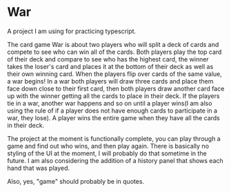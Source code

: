 # War

A project I am using for practicing typescript.

The card game War is about two players who will split a deck of cards and compete to see who can win all of the cards. Both players play the top card of their deck and compare to see who has the highest card, the winner takes the loser's card and places it at the bottom of their deck as well as their own winning card. When the players flip over cards of the same value, a war begins! In a war both players will draw three cards and place them face down close to their first card, then both players draw another card face up with the winner getting all the cards to place in their deck. If the players tie in a war, another war happens and so on until a player wins(I am also using the rule of if a player does not have enough cards to participate in a war, they lose). A player wins the entire game when they have all the cards in their deck.

The project at the moment is functionally complete, you can play through a game and find out who wins, and then play again. There is basically no styling of the UI at the moment, I will probably do that sometime in the future. I am also considering the addition of a history panel that shows each hand that was played.

Also, yes, "game" should probably be in quotes.